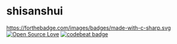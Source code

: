 # shisanshui
https://forthebadge.com/images/badges/made-with-c-sharp.svg 
[![Open Source Love](https://badges.frapsoft.com/os/mit/mit.svg?v=102)](https://github.com/ellerbrock/open-source-badge/)
[![codebeat badge](https://codebeat.co/badges/f7080893-9af7-4785-916c-d5fdbc67e26c)](https://codebeat.co/projects/github-com-boennemann-badges)
